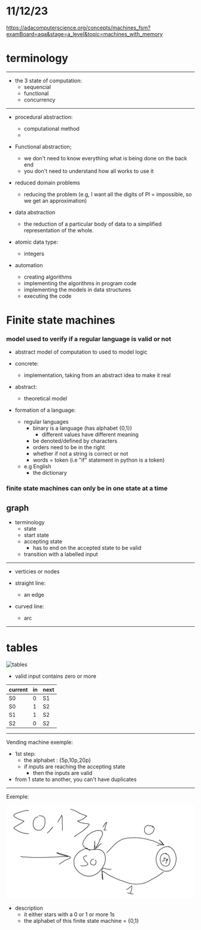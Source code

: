 
# 11/12/23

https://adacomputerscience.org/concepts/machines_fsm?examBoard=aqa&stage=a_level&topic=machines_with_memory

# terminology

---

- the 3 state of computation:
    - sequencial
    - functional
    - concurrency

---

- procedural abstraction:
    - computational method
    - 

- Functional abstraction;
    - we don't need to know everything what is being done on the back end
    - you don't need to understand how all works to use it

- reduced domain problems
    - reducing the problem (e.g, I want all the digits of PI = impossible, so we get an approximation)

- data abstraction
    - the reduction of a particular body of data to a simplified representation of the whole.

- atomic data type:
    - integers

- automation
    - creating algorithms
    - implementing the algorithms in program code
    - implementing the models in data structures
    - executing the code

# Finite state machines

### model used to verify if a regular language is valid or not

- abstract model of computation to used to model logic
- concrete:
    - implementation, taking from an abstract idea to make it real 
- abstract:
    - theoretical model

- formation of a language:
    - regular languages
        - binary is a language (has alphabet {0,1})
            - different values have different meaning
        - be denoted/defined by characters
        - orders need to be in the right
        - whether if not a string is correct or not
        - words = token (i.e "if" statement in python is a token)
    - e.g English
        - the dictionary
        

### finite state machines can only be in one state at a time

## graph

- terminology
    - state
    - start state
    - accepting state
        - has to end on the accepted state to be valid
    - transition with a labelled input

---

- verticies or nodes

- straight line:
    - an edge
- curved line:
    - arc

---

# tables

![tables](img/example.png)

- valid input contains zero or more

|current|in|next|
|-|-|-|
|S0|0|S1|
|S0|1|S2|
|S1|1|S2|
|S2|0|S2|

---

Vending machine exemple:

- 1st step:
    - the alphabet : {5p,10p,20p}
    - if inputs are reaching the accepting state
        - then the inputs are valid
- from 1 state to another, you can't have duplicates

---

Exemple:

![statemachines](img/statemachines.png)

- description
    - it either stars with a 0 or 1 or more 1s
    - the alphabet of this finite state machine = {0,1}